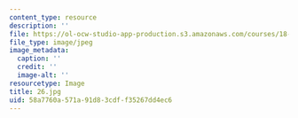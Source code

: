```yaml
---
content_type: resource
description: ''
file: https://ol-ocw-studio-app-production.s3.amazonaws.com/courses/18-03-differential-equations-spring-2010/58a7760a571a91d83cdff35267dd4ec6_26.jpg
file_type: image/jpeg
image_metadata:
  caption: ''
  credit: ''
  image-alt: ''
resourcetype: Image
title: 26.jpg
uid: 58a7760a-571a-91d8-3cdf-f35267dd4ec6
---
```

